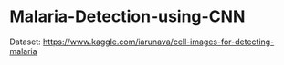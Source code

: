 # Malaria-Detection-using-CNN

Dataset: https://www.kaggle.com/iarunava/cell-images-for-detecting-malaria